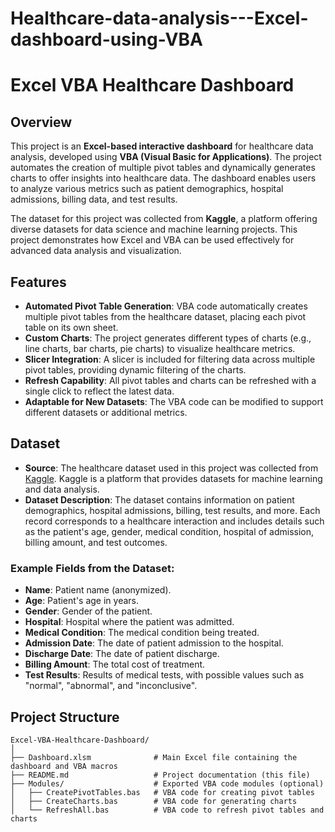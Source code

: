 # Healthcare-data-analysis---Excel-dashboard-using-VBA
# Excel VBA Healthcare Dashboard

## Overview

This project is an **Excel-based interactive dashboard** for healthcare data analysis, developed using **VBA (Visual Basic for Applications)**. The project automates the creation of multiple pivot tables and dynamically generates charts to offer insights into healthcare data. The dashboard enables users to analyze various metrics such as patient demographics, hospital admissions, billing data, and test results.

The dataset for this project was collected from **Kaggle**, a platform offering diverse datasets for data science and machine learning projects. This project demonstrates how Excel and VBA can be used effectively for advanced data analysis and visualization.

## Features

- **Automated Pivot Table Generation**: VBA code automatically creates multiple pivot tables from the healthcare dataset, placing each pivot table on its own sheet.
- **Custom Charts**: The project generates different types of charts (e.g., line charts, bar charts, pie charts) to visualize healthcare metrics.
- **Slicer Integration**: A slicer is included for filtering data across multiple pivot tables, providing dynamic filtering of the charts.
- **Refresh Capability**: All pivot tables and charts can be refreshed with a single click to reflect the latest data.
- **Adaptable for New Datasets**: The VBA code can be modified to support different datasets or additional metrics.

## Dataset

- **Source**: The healthcare dataset used in this project was collected from [Kaggle](https://www.kaggle.com/). Kaggle is a platform that provides datasets for machine learning and data analysis.
- **Dataset Description**: The dataset contains information on patient demographics, hospital admissions, billing, test results, and more. Each record corresponds to a healthcare interaction and includes details such as the patient's age, gender, medical condition, hospital of admission, billing amount, and test outcomes.

### Example Fields from the Dataset:
- **Name**: Patient name (anonymized).
- **Age**: Patient's age in years.
- **Gender**: Gender of the patient.
- **Hospital**: Hospital where the patient was admitted.
- **Medical Condition**: The medical condition being treated.
- **Admission Date**: The date of patient admission to the hospital.
- **Discharge Date**: The date of patient discharge.
- **Billing Amount**: The total cost of treatment.
- **Test Results**: Results of medical tests, with possible values such as "normal", "abnormal", and "inconclusive".

## Project Structure

```plaintext
Excel-VBA-Healthcare-Dashboard/
│
├── Dashboard.xlsm              # Main Excel file containing the dashboard and VBA macros
├── README.md                   # Project documentation (this file)
├── Modules/                    # Exported VBA code modules (optional)
│   ├── CreatePivotTables.bas   # VBA code for creating pivot tables
│   ├── CreateCharts.bas        # VBA code for generating charts
│   └── RefreshAll.bas          # VBA code to refresh pivot tables and charts

